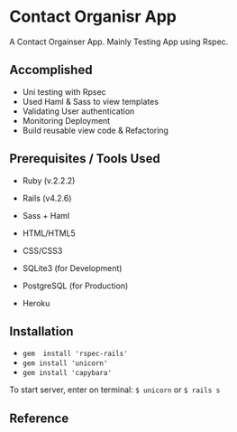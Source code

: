# Contact Organisr App

A Contact Orgainser App. Mainly Testing App using Rspec.

## Accomplished

* Uni testing with Rpsec
* Used Haml & Sass to view templates
* Validating User authentication
* Monitoring Deployment
* Build reusable view code & Refactoring

## Prerequisites / Tools Used

* Ruby (v.2.2.2)

* Rails (v4.2.6)

* Sass + Haml

* HTML/HTML5

* CSS/CSS3

* SQLite3 (for Development)

* PostgreSQL (for Production)

* Heroku

## Installation

* `gem  install 'rspec-rails'`
* `gem install 'unicorn'`
* `gem install 'capybara'`

To start server, enter on terminal: `$ unicorn` or `$ rails s`

## Reference
